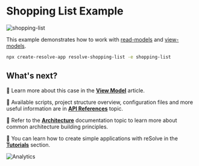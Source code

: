 # Shopping List Example

![shopping-list](https://user-images.githubusercontent.com/19663260/44575926-f3613580-a795-11e8-825f-670c36b843dd.png)

This example demonstrates how to work with [read-models](https://github.com/reimagined/resolve/blob/master/docs/Read%20Model.md) and [view-models](https://github.com/reimagined/resolve/blob/master/docs/View%20Model.md).

```sh
npx create-resolve-app resolve-shopping-list -e shopping-list
```

## What's next?

📑 Learn more about this case in the [**View Model**](https://github.com/reimagined/resolve/blob/master/docs/View%20Model.md) article.

📑 Available scripts, project structure overview, configuration files and more useful information are in [**API References**](https://github.com/reimagined/resolve/blob/master/docs/API%20References.md) topic.

📑 Refer to the [**Architecture**](https://github.com/reimagined/resolve/blob/master/docs/Architecture.md) documentation topic to learn more about common architecture building principles.

📑 You can learn how to create simple applications with reSolve in the [**Tutorials**](https://github.com/reimagined/resolve/tree/master/docs/Tutorials) section.

![Analytics](https://ga-beacon.appspot.com/UA-118635726-1/examples-shopping-list-readme?pixel)
